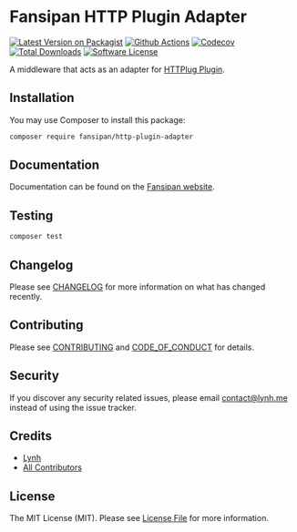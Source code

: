 
# Fansipan HTTP Plugin Adapter

[![Latest Version on Packagist][ico-version]][link-packagist]
[![Github Actions][ico-gh-actions]][link-gh-actions]
[![Codecov][ico-codecov]][link-codecov]
[![Total Downloads][ico-downloads]][link-downloads]
[![Software License][ico-license]](LICENSE.md)

A middleware that acts as an adapter for [HTTPlug Plugin](https://docs.php-http.org/en/latest/plugins/index.html).

## Installation

You may use Composer to install this package:

``` bash
composer require fansipan/http-plugin-adapter
```

## Documentation

Documentation can be found on the [Fansipan website](https://phanxipang.github.io/fansipan/plugins/php-http).

## Testing

```bash
composer test
```

## Changelog

Please see [CHANGELOG](CHANGELOG.md) for more information on what has changed recently.

## Contributing

Please see [CONTRIBUTING](CONTRIBUTING.md) and [CODE_OF_CONDUCT](CODE_OF_CONDUCT.md) for details.

## Security

If you discover any security related issues, please email contact@lynh.me instead of using the issue tracker.

## Credits

- [Lynh](https://github.com/jenky)
- [All Contributors](../../contributors)

## License

The MIT License (MIT). Please see [License File](LICENSE.md) for more information.

[ico-version]: https://img.shields.io/packagist/v/fansipan/http-plugin-adapter.svg?style=for-the-badge
[ico-license]: https://img.shields.io/badge/license-MIT-brightgreen.svg?style=for-the-badge
[ico-gh-actions]: https://img.shields.io/github/actions/workflow/status/phanxipang/http-plugin-adapter/testing.yml?branch=main&label=actions&logo=github&style=for-the-badge
[ico-codecov]: https://img.shields.io/codecov/c/github/phanxipang/http-plugin-adapter?logo=codecov&style=for-the-badge
[ico-downloads]: https://img.shields.io/packagist/dt/fansipan/http-plugin-adapter.svg?style=for-the-badge

[link-packagist]: https://packagist.org/packages/fansipan/http-plugin-adapter
[link-gh-actions]: https://github.com/phanxipang/http-plugin-adapter
[link-codecov]: https://codecov.io/gh/phanxipang/http-plugin-adapter
[link-downloads]: https://packagist.org/packages/fansipan/http-plugin-adapter
